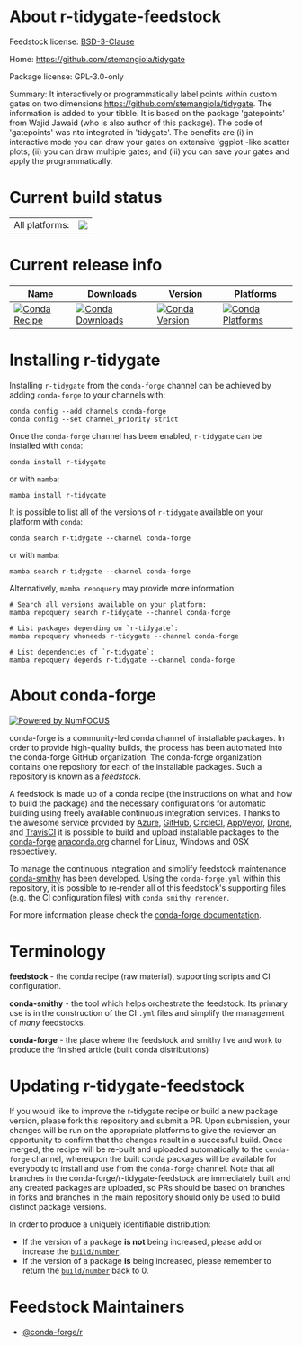 About r-tidygate-feedstock
==========================

Feedstock license: [BSD-3-Clause](https://github.com/conda-forge/r-tidygate-feedstock/blob/main/LICENSE.txt)

Home: https://github.com/stemangiola/tidygate

Package license: GPL-3.0-only

Summary: It interactively or programmatically label points within custom gates on two dimensions <https://github.com/stemangiola/tidygate>. The information is added to your tibble. It is based on the package 'gatepoints' from Wajid Jawaid (who is also author of this package). The code of 'gatepoints' was nto integrated in 'tidygate'. The benefits are (i) in interactive mode you can draw your gates on extensive 'ggplot'-like scatter plots; (ii) you can draw multiple gates; and (iii) you can save your gates and apply the programmatically.

Current build status
====================


<table><tr><td>All platforms:</td>
    <td>
      <a href="https://dev.azure.com/conda-forge/feedstock-builds/_build/latest?definitionId=15501&branchName=main">
        <img src="https://dev.azure.com/conda-forge/feedstock-builds/_apis/build/status/r-tidygate-feedstock?branchName=main">
      </a>
    </td>
  </tr>
</table>

Current release info
====================

| Name | Downloads | Version | Platforms |
| --- | --- | --- | --- |
| [![Conda Recipe](https://img.shields.io/badge/recipe-r--tidygate-green.svg)](https://anaconda.org/conda-forge/r-tidygate) | [![Conda Downloads](https://img.shields.io/conda/dn/conda-forge/r-tidygate.svg)](https://anaconda.org/conda-forge/r-tidygate) | [![Conda Version](https://img.shields.io/conda/vn/conda-forge/r-tidygate.svg)](https://anaconda.org/conda-forge/r-tidygate) | [![Conda Platforms](https://img.shields.io/conda/pn/conda-forge/r-tidygate.svg)](https://anaconda.org/conda-forge/r-tidygate) |

Installing r-tidygate
=====================

Installing `r-tidygate` from the `conda-forge` channel can be achieved by adding `conda-forge` to your channels with:

```
conda config --add channels conda-forge
conda config --set channel_priority strict
```

Once the `conda-forge` channel has been enabled, `r-tidygate` can be installed with `conda`:

```
conda install r-tidygate
```

or with `mamba`:

```
mamba install r-tidygate
```

It is possible to list all of the versions of `r-tidygate` available on your platform with `conda`:

```
conda search r-tidygate --channel conda-forge
```

or with `mamba`:

```
mamba search r-tidygate --channel conda-forge
```

Alternatively, `mamba repoquery` may provide more information:

```
# Search all versions available on your platform:
mamba repoquery search r-tidygate --channel conda-forge

# List packages depending on `r-tidygate`:
mamba repoquery whoneeds r-tidygate --channel conda-forge

# List dependencies of `r-tidygate`:
mamba repoquery depends r-tidygate --channel conda-forge
```


About conda-forge
=================

[![Powered by
NumFOCUS](https://img.shields.io/badge/powered%20by-NumFOCUS-orange.svg?style=flat&colorA=E1523D&colorB=007D8A)](https://numfocus.org)

conda-forge is a community-led conda channel of installable packages.
In order to provide high-quality builds, the process has been automated into the
conda-forge GitHub organization. The conda-forge organization contains one repository
for each of the installable packages. Such a repository is known as a *feedstock*.

A feedstock is made up of a conda recipe (the instructions on what and how to build
the package) and the necessary configurations for automatic building using freely
available continuous integration services. Thanks to the awesome service provided by
[Azure](https://azure.microsoft.com/en-us/services/devops/), [GitHub](https://github.com/),
[CircleCI](https://circleci.com/), [AppVeyor](https://www.appveyor.com/),
[Drone](https://cloud.drone.io/welcome), and [TravisCI](https://travis-ci.com/)
it is possible to build and upload installable packages to the
[conda-forge](https://anaconda.org/conda-forge) [anaconda.org](https://anaconda.org/)
channel for Linux, Windows and OSX respectively.

To manage the continuous integration and simplify feedstock maintenance
[conda-smithy](https://github.com/conda-forge/conda-smithy) has been developed.
Using the ``conda-forge.yml`` within this repository, it is possible to re-render all of
this feedstock's supporting files (e.g. the CI configuration files) with ``conda smithy rerender``.

For more information please check the [conda-forge documentation](https://conda-forge.org/docs/).

Terminology
===========

**feedstock** - the conda recipe (raw material), supporting scripts and CI configuration.

**conda-smithy** - the tool which helps orchestrate the feedstock.
                   Its primary use is in the construction of the CI ``.yml`` files
                   and simplify the management of *many* feedstocks.

**conda-forge** - the place where the feedstock and smithy live and work to
                  produce the finished article (built conda distributions)


Updating r-tidygate-feedstock
=============================

If you would like to improve the r-tidygate recipe or build a new
package version, please fork this repository and submit a PR. Upon submission,
your changes will be run on the appropriate platforms to give the reviewer an
opportunity to confirm that the changes result in a successful build. Once
merged, the recipe will be re-built and uploaded automatically to the
`conda-forge` channel, whereupon the built conda packages will be available for
everybody to install and use from the `conda-forge` channel.
Note that all branches in the conda-forge/r-tidygate-feedstock are
immediately built and any created packages are uploaded, so PRs should be based
on branches in forks and branches in the main repository should only be used to
build distinct package versions.

In order to produce a uniquely identifiable distribution:
 * If the version of a package **is not** being increased, please add or increase
   the [``build/number``](https://docs.conda.io/projects/conda-build/en/latest/resources/define-metadata.html#build-number-and-string).
 * If the version of a package **is** being increased, please remember to return
   the [``build/number``](https://docs.conda.io/projects/conda-build/en/latest/resources/define-metadata.html#build-number-and-string)
   back to 0.

Feedstock Maintainers
=====================

* [@conda-forge/r](https://github.com/orgs/conda-forge/teams/r/)

